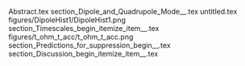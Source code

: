 Abstract.tex
section_Dipole_and_Quadrupole_Mode__.tex
untitled.tex
figures/DipoleHist1/DipoleHist1.png
section_Timescales_begin_itemize_item__.tex
figures/t_ohm_t_acc/t_ohm_t_acc.png
section_Predictions_for_suppression_begin__.tex
section_Discussion_begin_itemize_item__.tex